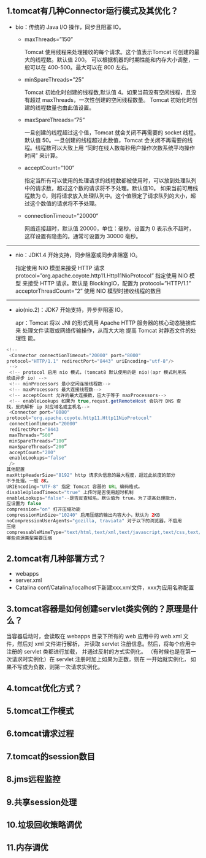 ## 1.tomcat有几种Connector运行模式及其优化？

- bio：传统的 Java I/O 操作，同步且阻塞 IO。

    - maxThreads=”150”

        Tomcat 使用线程来处理接收的每个请求。这个值表示Tomcat 可创建的最大的线程数。默认值 200。
        可以根据机器的时期性能和内存大小调整，一般可以在 400-500。最大可以在 800 左右。

    - minSpareThreads=”25”
    
        Tomcat 初始化时创建的线程数,默认值 4。如果当前没有空闲线程，且没有超过 maxThreads，一次性创建的空闲线程数量。
        Tomcat 初始化时创建的线程数量也由此值设置。
        
    - maxSpareThreads=”75”
        
        一旦创建的线程超过这个值，Tomcat 就会关闭不再需要的 socket 线程。
        默认值 50。一旦创建的线程超过此数值，Tomcat 会关闭不再需要的线程。线程数可以大致上用 “同时在线人数每秒用户操作次数系统平均操作时间” 来计算。
        
    - acceptCount=”100”
    
        指定当所有可以使用的处理请求的线程数都被使用时，可以放到处理队列中的请求数，超过这个数的请求将不予处理。默认值10。
        如果当前可用线程数为 0，则将请求放入处理队列中。这个值限定了请求队列的大小，超过这个数值的请求将不予处理。
    
    - connectionTimeout=”20000” 
    
        网络连接超时，默认值 20000，单位：毫秒。设置为 0 表示永不超时，这样设置有隐患的。通常可设置为 30000 毫秒。
        
----
- nio：JDK1.4 开始支持，同步阻塞或同步非阻塞 IO。

  指定使用 NIO 模型来接受 HTTP 请求protocol=”org.apache.coyote.http11.Http11NioProtocol” 指定使用 NIO 模型
  来接受 HTTP 请求。默认是 BlockingIO，配置为 protocol=”HTTP/1.1”
  acceptorThreadCount=”2” 使用 NIO 模型时接收线程的数目    
  
----
- aio(nio.2)：JDK7 开始支持，异步非阻塞 IO。
  
  apr：Tomcat 将以 JNI 的形式调用 Apache HTTP 服务器的核心动态链接库来
  处理文件读取或网络传输操作，从而大大地 提高 Tomcat 对静态文件的处理性
  能。
```java
<!--
 <Connector connectionTimeout="20000" port="8000"
protocol="HTTP/1.1" redirectPort="8443" uriEncoding="utf-8"/>
 -->
 <!-- protocol 启用 nio 模式，(tomcat8 默认使用的是 nio)(apr 模式利用系
统级异步 io) -->
 <!-- minProcessors 最小空闲连接线程数-->
 <!-- maxProcessors 最大连接线程数-->
 <!-- acceptCount 允许的最大连接数，应大于等于 maxProcessors-->
 <!-- enableLookups 如果为 true,requst.getRemoteHost 会执行 DNS 查
找，反向解析 ip 对应域名或主机名-->
 <Connector port="8080"
protocol="org.apache.coyote.http11.Http11NioProtocol"
 connectionTimeout="20000"
 redirectPort="8443
 maxThreads=“500”
 minSpareThreads=“100”
 maxSpareThreads=“200”
 acceptCount="200"
 enableLookups="false"
 />
其他配置
maxHttpHeaderSize="8192" http 请求头信息的最大程度，超过此长度的部分
不予处理。一般 8K。
URIEncoding="UTF-8" 指定 Tomcat 容器的 URL 编码格式。
disableUploadTimeout="true" 上传时是否使用超时机制
enableLookups="false"--是否反查域名，默认值为 true。为了提高处理能力，
应设置为 false
compression="on" 打开压缩功能
compressionMinSize="10240" 启用压缩的输出内容大小，默认为 2KB
noCompressionUserAgents="gozilla, traviata" 对于以下的浏览器，不启用
压缩
compressableMimeType="text/html,text/xml,text/javascript,text/css,text/plain"
哪些资源类型需要压缩
```

## 2.tomcat有几种部署方式？

- webapps
- server.xml <Context path="" docBase="d:\myproject"/>
- Catalina  conf/Catalina/localhost下新建xxx.xml文件，xxx为应用名称配置<Context docBase="d:\myproject"/>

## 3.tomcat容器是如何创建servlet类实例的？原理是什么？

当容器启动时，会读取在 webapps 目录下所有的 web 应用中的 web.xml 文
件，然后对 xml 文件进行解析，
并读取 servlet 注册信息。然后，将每个应用中注册的 servlet 类都进行加载，
并通过反射的方式实例化。
（有时候也是在第一次请求时实例化）在 servlet 注册时加上如果为正数，则在
一开始就实例化，
如果不写或为负数，则第一次请求实例化。


## 4.tomcat优化方式？


## 5.tomcat工作模式

## 6.tomcat请求过程

## 7.tomcat的session数目

## 8.jms远程监控

## 9.共享session处理

## 10.垃圾回收策略调优

## 11.内存调优

  
    
